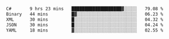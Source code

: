 <!--START_SECTION:waka-->

```txt
C#       9 hrs 23 mins   ███████████████████▓░░░░░   79.08 %
Binary   44 mins         █▓░░░░░░░░░░░░░░░░░░░░░░░   06.23 %
XML      30 mins         █░░░░░░░░░░░░░░░░░░░░░░░░   04.32 %
JSON     30 mins         █░░░░░░░░░░░░░░░░░░░░░░░░   04.24 %
YAML     18 mins         ▓░░░░░░░░░░░░░░░░░░░░░░░░   02.55 %
```

<!--END_SECTION:waka-->
